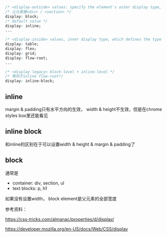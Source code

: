 

```css
/* <display-outside> values: specify the element's outer display type, which is esssentially it's role in flow layout */
/* 让元素像<div> / <section> */
display: block; 
/* default value */
display: inline; 
...

/* <display-inside> values, inner display type, which defines the type of formatting context that lays out its contents (assuming it is a non-replaced element). */
display: table;
display: flex;
display: grid;
display: flow-root;
...

/* <display-legacy> block-level + inline-level */
/* 等同于inline flow-root*/
display: inline-block;
```

## inline

margin & padding只有水平方向的生效， width & height不生效，但是在chrome styles box里还能看见

## inline block

和inline的区别在于可以设置width & height & margin & padding了

## block

通常是
* container: div, section, ul
* text blocks: p, h1

如果没有设置width， block element是父元素的全部宽度

参考资料：

https://css-tricks.com/almanac/properties/d/display/

https://developer.mozilla.org/en-US/docs/Web/CSS/display
